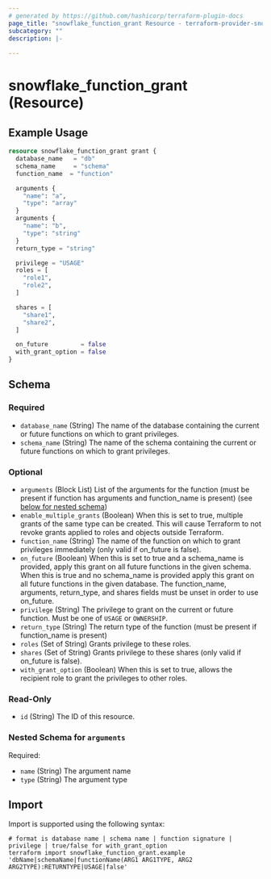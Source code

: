```yaml
---
# generated by https://github.com/hashicorp/terraform-plugin-docs
page_title: "snowflake_function_grant Resource - terraform-provider-snowflake"
subcategory: ""
description: |-
  
---
```


# snowflake_function_grant (Resource)



## Example Usage

```terraform
resource snowflake_function_grant grant {
  database_name   = "db"
  schema_name     = "schema"
  function_name  = "function"

  arguments {
    "name": "a",
    "type": "array"
  }
  arguments {
    "name": "b",
    "type": "string"
  }
  return_type = "string"

  privilege = "USAGE"
  roles = [
    "role1",
    "role2",
  ]

  shares = [
    "share1",
    "share2",
  ]

  on_future         = false
  with_grant_option = false
}
```

<!-- schema generated by tfplugindocs -->
## Schema

### Required

- `database_name` (String) The name of the database containing the current or future functions on which to grant privileges.
- `schema_name` (String) The name of the schema containing the current or future functions on which to grant privileges.

### Optional

- `arguments` (Block List) List of the arguments for the function (must be present if function has arguments and function_name is present) (see [below for nested schema](#nestedblock--arguments))
- `enable_multiple_grants` (Boolean) When this is set to true, multiple grants of the same type can be created. This will cause Terraform to not revoke grants applied to roles and objects outside Terraform.
- `function_name` (String) The name of the function on which to grant privileges immediately (only valid if on_future is false).
- `on_future` (Boolean) When this is set to true and a schema_name is provided, apply this grant on all future functions in the given schema. When this is true and no schema_name is provided apply this grant on all future functions in the given database. The function_name, arguments, return_type, and shares fields must be unset in order to use on_future.
- `privilege` (String) The privilege to grant on the current or future function. Must be one of `USAGE` or `OWNERSHIP`.
- `return_type` (String) The return type of the function (must be present if function_name is present)
- `roles` (Set of String) Grants privilege to these roles.
- `shares` (Set of String) Grants privilege to these shares (only valid if on_future is false).
- `with_grant_option` (Boolean) When this is set to true, allows the recipient role to grant the privileges to other roles.

### Read-Only

- `id` (String) The ID of this resource.

<a id="nestedblock--arguments"></a>
### Nested Schema for `arguments`

Required:

- `name` (String) The argument name
- `type` (String) The argument type

## Import

Import is supported using the following syntax:

```shell
# format is database name | schema name | function signature | privilege | true/false for with_grant_option
terraform import snowflake_function_grant.example 'dbName|schemaName|functionName(ARG1 ARG1TYPE, ARG2 ARG2TYPE):RETURNTYPE|USAGE|false'
```
